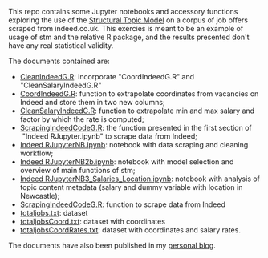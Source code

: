 This repo contains some Jupyter notebooks and accessory functions exploring the use of the <a href="www.structuraltopicmodel.com">Structural Topic Model</a> on a corpus of job offers scraped from indeed.co.uk. This exercies is meant to be an example of usage of stm and the relative R package, and the results presented don't have any real statistical validity.

The documents contained are:
<ul>
	<li><a href="https://github.com/fracab/STMIndeed/blob/master/CleanIndeedG.R">CleanIndeedG.R</a>: incorporate "CoordIndeedG.R" and "CleanSalaryIndeedG.R"</li>
	<li><a href="https://github.com/fracab/STMIndeed/blob/master/CoordIndeedG.R">CoordIndeedG.R</a>: function to extrapolate coordinates from vacancies on Indeed and store them in two new columns;</li>
	<li><a href="https://github.com/fracab/STMIndeed/blob/master/CleanSalaryIndeedG.R">CleanSalaryIndeedG.R</a>: function to extrapolate min and max salary and factor by which the rate is computed;</li>
	<li><a href="https://github.com/fracab/STMIndeed/blob/master/ScrapingIndeedCodeG.R">ScrapingIndeedCodeG.R</a>: the function presented in the first section of  "Indeed RJupyter.ipynb" to scrape data from Indeed;</li>
	<li><span class="css-truncate css-truncate-target"><a id="1a8cd172e13dad9bcdf248a2346b21ac-db3196bca988f4eda35722c5ce68dce26e2950b4" class="js-navigation-open" title="Indeed RJupyterNB.ipynb" href="https://github.com/fracab/STMIndeed/blob/master/Indeed%20RJupyterNB.ipynb">Indeed RJupyterNB.ipynb</a>: notebook with data scraping and cleaning workflow;</span></li>
	<li><span class="css-truncate css-truncate-target"><a id="5b7de359b4ee159e7f05165c1b968382-7c78dfd2bead0d00bcc80a3c6f983f5eaaeb088c" class="js-navigation-open" title="Indeed RJupyterNB2b.ipynb" href="https://github.com/fracab/STMIndeed/blob/master/Indeed%20RJupyterNB2b.ipynb">Indeed RJupyterNB2b.ipynb</a>: notebook with model selection and overview of main functions of stm;</span></li>
	<li><span class="css-truncate css-truncate-target"><a id="d508dae3e77e440ef1ba5bfc8775c123-b496b1a4878520f4acb70ef07f915cf4cdb9dcc5" class="js-navigation-open" title="Indeed RJupyterNB3_Salaries_Location.ipynb" href="https://github.com/fracab/STMIndeed/blob/master/Indeed%20RJupyterNB3_Salaries_Location.ipynb">Indeed RJupyterNB3_Salaries_Location.ipynb</a>: notebook with analysis of topic content metadata (salary and dummy variable with location in Newcastle);</span></li>
	<li><span class="css-truncate css-truncate-target"><a id="ee3ea795370425e4e19c799861743415-76009e627109adb12b6701e7ff8cf475213c9e1b" class="js-navigation-open" title="ScrapingIndeedCodeG.R" href="https://github.com/fracab/STMIndeed/blob/master/ScrapingIndeedCodeG.R">ScrapingIndeedCodeG.R</a>: function to scrape data from Indeed</span></li>
	<li><span class="css-truncate css-truncate-target"><a id="1ff8ae5b110297c853b5c304d301817c-6543cd12856bb8b12efab20464b47d8a2900145f" class="js-navigation-open" title="totaljobs.txt" href="https://github.com/fracab/STMIndeed/blob/master/totaljobs.txt">totaljobs.txt</a>: dataset </span></li>
	<li><span class="css-truncate css-truncate-target"><a id="40096116ed1394ed0f1b67fb93a0a7f7-79d80ca0c8da90f58463de52db34a078aa6fa5c9" class="js-navigation-open" title="totaljobsCoord.txt" href="https://github.com/fracab/STMIndeed/blob/master/totaljobsCoord.txt">totaljobsCoord.txt</a>: dataset with coordinates</span></li>
	<li><span class="css-truncate css-truncate-target"><a id="edc41d2b5790ea4b867f39bc563c9167-e2a5158be7298467640df9ef01189d582bb57a6b" class="js-navigation-open" title="totaljobsCoordRates.txt" href="https://github.com/fracab/STMIndeed/blob/master/totaljobsCoordRates.txt">totaljobsCoordRates.txt</a>: dataset with coordinates and salary rates.</span></li>
</ul>

The documents have also been published in my <a href="https://francescocaberlin.blog/category/structural-topic-model/">personal blog</a>.</li>
